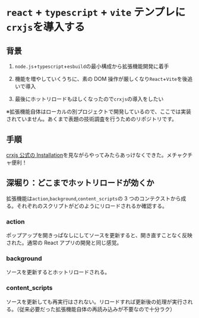 # `react` + `typescript` + `vite` テンプレに`crxjs`を導入する

## 背景

1. `node.js`+`typescript`+`esbuild`の最小構成から拡張機能開発に着手

2. 機能を増やしていくうちに、素の DOM 操作が厳しくなり`React`+`Vite`を後追いで導入

3. 最後にホットリロードもほしくなったので`crxjs`の導入をしたい

※拡張機能自体はローカルの別プロジェクトで開発しているので、ここでは実装されていません。あくまで表題の技術調査を行うためのリポジトリです。

## 手順

[crxjs 公式の Installation](https://crxjs.dev/guide/installation/from-scratch/)を見ながらやってみたらあっけなくできた。メチャクチャ便利！

## 深堀り：どこまでホットリロードが効くか

拡張機能は`action`,`background`,`content_scripts`の 3 つのコンテクストから成る。それぞれのスクリプトがどのようにリロードされるか確認する。

### action

ポップアップを開きっぱなしにしてソースを更新すると、開き直すことなく反映された。通常の React アプリの開発と同じ感覚。

### background

ソースを更新するとホットリロードされる。

### content_scripts

ソースを更新しても再実行はされない。リロードすれば更新後の処理が実行される。（従来必要だった拡張機能自体の再読み込みが不要なので十分ラク）
